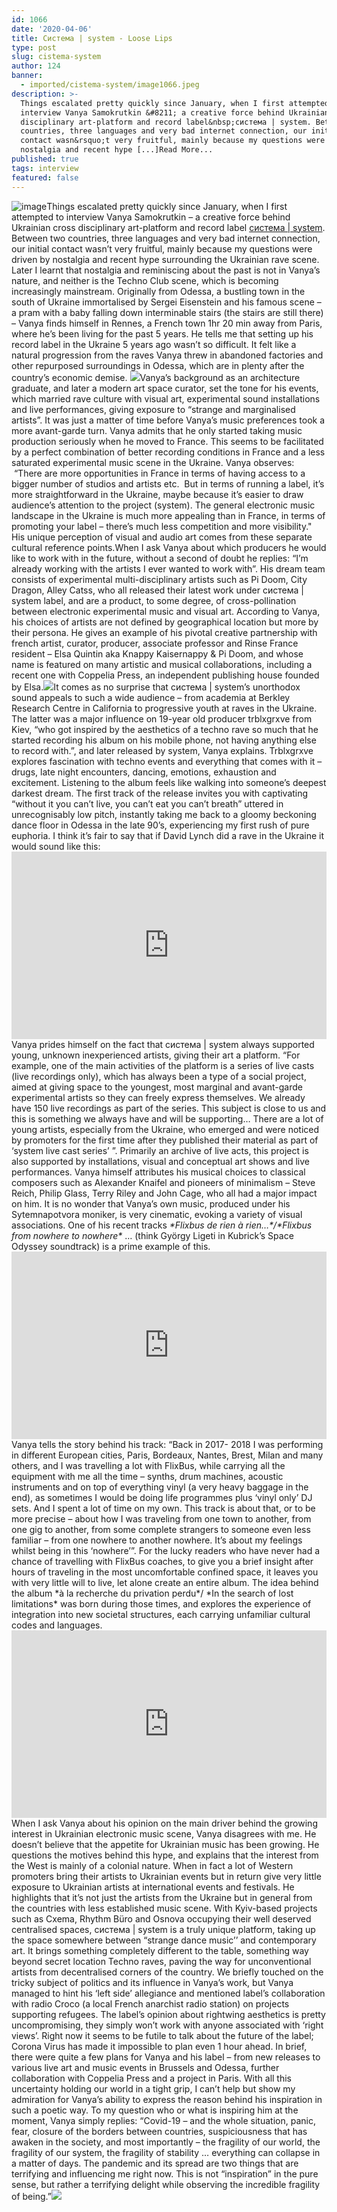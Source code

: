 ```yaml
---
id: 1066
date: '2020-04-06'
title: Cистема | system - Loose Lips
type: post
slug: cistema-system
author: 124
banner:
  - imported/cistema-system/image1066.jpeg
description: >-
  Things escalated pretty quickly since January, when I first attempted to
  interview Vanya Samokrutkin &#8211; a creative force behind Ukrainian cross
  disciplinary art-platform and record label&nbsp;система | system. Between two
  countries, three languages and very bad internet connection, our initial
  contact wasn&rsquo;t very fruitful, mainly because my questions were driven by
  nostalgia and recent hype [...]Read More...
published: true
tags: interview
featured: false
---
```

![image](../imported/cistema-system/image1066.jpeg)Things escalated pretty quickly since January, when I first attempted to interview Vanya Samokrutkin – a creative force behind Ukrainian cross disciplinary art-platform and record label [система | system](https://soundcloud.com/systemma1). Between two countries, three languages and very bad internet connection, our initial contact wasn’t very fruitful, mainly because my questions were driven by nostalgia and recent hype surrounding the Ukrainian rave scene. Later I learnt that nostalgia and reminiscing about the past is not in Vanya’s nature, and neither is the Techno Club scene, which is becoming increasingly mainstream. Originally from Odessa, a bustling town in the south of Ukraine immortalised by Sergei Eisenstein and his famous scene – a pram with a baby falling down interminable stairs (the stairs are still there) – Vanya finds himself in Rennes, a French town 1hr 20 min away from Paris, where he’s been living for the past 5 years. He tells me that setting up his record label in the Ukraine 5 years ago wasn’t so difficult. It felt like a natural progression from the raves Vanya threw in abandoned factories and other repurposed surroundings in Odessa, which are in plenty after the country’s economic demise. ![](/wp-content/uploads/live/img/wysiwyg/5e8b2e065fcfb.jpg)Vanya’s background as an architecture graduate, and later a modern art space curator, set the tone for his events, which married rave culture with visual art, experimental sound installations and live performances, giving exposure to “strange and marginalised artists”. It was just a matter of time before Vanya’s music preferences took a more avant-garde turn. Vanya admits that he only started taking music production seriously when he moved to France. This seems to be facilitated by a perfect combination of better recording conditions in France and a less saturated experimental music scene in the Ukraine. Vanya observes:  “There are more opportunities in France in terms of having access to a bigger number of studios and artists etc.  But in terms of running a label, it’s more straightforward in the Ukraine, maybe because it’s easier to draw audience’s attention to the project (system). The general electronic music landscape in the Ukraine is much more appealing than in France, in terms of promoting your label – there’s much less competition and more visibility." His unique perception of visual and audio art comes from these separate cultural reference points.When I ask Vanya about which producers he would like to work with in the future, without a second of doubt he replies: “I’m already working with the artists I ever wanted to work with”. His dream team consists of experimental multi-disciplinary artists such as Pi Doom, City Dragon, Alley Catss, who all released their latest work under система | system label, and are a product, to some degree, of cross-pollination between electronic experimental music and visual art. According to Vanya, his choices of artists are not defined by geographical location but more by their persona. He gives an example of his pivotal creative partnership with french artist, curator, producer, associate professor and Rinse France resident – Elsa Quintin aka Knappy Kaisernappy & Pi Doom, and whose name is featured on many artistic and musical collaborations, including a recent one with Coppelia Press, an independent publishing house founded by Elsa.![](/wp-content/uploads/live/img/wysiwyg/5e8b2e2e5ee5c.jpg)It comes as no surprise that система | system’s unorthodox sound appeals to such a wide audience – from academia at Berkley Research Centre in California to progressive youth at raves in the Ukraine. The latter was a major influence on 19-year old producer trblxgrxve from Kiev, “who got inspired by the aesthetics of a techno rave so much that he started recording his album on his mobile phone, not having anything else to record with.”, and later released by system, Vanya explains. Trblxgrxve explores fascination with techno events and everything that comes with it – drugs, late night encounters, dancing, emotions, exhaustion and excitement. Listening to the album feels like walking into someone’s deepest darkest dream. The first track of the release invites you with captivating “without it you can’t live, you can’t eat you can’t breath” uttered in unrecognisably low pitch, instantly taking me back to a gloomy beckoning dance floor in Odessa in the late 90’s, experiencing my first rush of pure euphoria. I think it’s fair to say that if David Lynch did a rave in the Ukraine it would sound like this: <iframe width='100%' height='300' scrolling='no' frameborder='no' allow='autoplay' src='https://w.soundcloud.com/player/?url=https%3A//api.soundcloud.com/playlists/982589623&color=%23ff5500&auto_play=false&hide_related=true&show_comments=false&show_user=false&show_reposts=false&show_teaser=false&visual=true'></iframe>Vanya prides himself on the fact that система | system always supported young, unknown inexperienced artists, giving their art a platform. “For example, one of the main activities of the platform is a series of live casts (live recordings only), which has always been a type of a social project, aimed at giving space to the youngest, most marginal and avant-garde experimental artists so they can freely express themselves. We already have 150 live recordings as part of the series. This subject is close to us and this is something we always have and will be supporting… There are a lot of young artists, especially from the Ukraine, who emerged and were noticed by promoters for the first time after they published their material as part of ‘system live cast series’ ”. Primarily an archive of live acts, this project is also supported by installations, visual and conceptual art shows and live performances. Vanya himself attributes his musical choices to classical composers such as Alexander Knaifel and pioneers of minimalism – Steve Reich, Philip Glass, Terry Riley and John Cage, who all had a major impact on him. It is no wonder that Vanya’s own music, produced under his Sytemnapotvora moniker, is very cinematic, evoking a variety of visual associations. One of his recent tracks _\*Flixbus de rien à rien…\*/\*Flixbus from nowhere to nowhere\*_ … (think György Ligeti in Kubrick’s Space Odyssey soundtrack) is a prime example of this. <iframe width='100%' height='300' scrolling='no' frameborder='no' allow='autoplay' src='https://w.soundcloud.com/player/?url=https%3A//api.soundcloud.com/tracks/735813589&color=%23ff5500&auto_play=false&hide_related=true&show_comments=false&show_user=false&show_reposts=false&show_teaser=false&visual=true'></iframe>Vanya tells the story behind his track: “Back in 2017- 2018 I was performing in different European cities, Paris, Bordeaux, Nantes, Brest, Milan and many others, and I was travelling a lot with FlixBus, while carrying all the equipment with me all the time – synths, drum machines, acoustic instruments and on top of everything vinyl (a very heavy baggage in the end), as sometimes I would be doing life programmes plus ‘vinyl only’ DJ sets. And I spent a lot of time on my own. This track is about that, or to be more precise – about how I was traveling from one town to another, from one gig to another, from some complete strangers to someone even less familiar – from one nowhere to another nowhere. It’s about my feelings whilst being in this ‘nowhere’”. For the lucky readers who have never had a chance of travelling with FlixBus coaches, to give you a brief insight after hours of traveling in the most uncomfortable confined space, it leaves you with very little will to live, let alone create an entire album. The idea behind the album \*à la recherche du privation perdu\*/ \*In the search of lost limitations\* was born during those times, and explores the experience of integration into new societal structures, each carrying unfamiliar cultural codes and languages.<iframe width='100%' height='300' scrolling='no' frameborder='no' allow='autoplay' src='https://w.soundcloud.com/player/?url=https%3A//api.soundcloud.com/playlists/955970917&color=%23ff5500&auto_play=false&hide_related=true&show_comments=false&show_user=false&show_reposts=false&show_teaser=false'></iframe>When I ask Vanya about his opinion on the main driver behind the growing interest in Ukrainian electronic music scene, Vanya disagrees with me. He doesn’t believe that the appetite for Ukrainian music has been growing. He questions the motives behind this hype, and explains that the interest from the West is mainly of a colonial nature. When in fact a lot of Western promoters bring their artists to Ukrainian events but in return give very little exposure to Ukrainian artists at international events and festivals. He highlights that it’s not just the artists from the Ukraine but in general from the countries with less established music scene. With Kyiv-based projects such as Cxema, Rhythm Büro and Osnova occupying their well deserved centralised spaces, система | system is a truly unique platform, taking up the space somewhere between “strange dance music’’ and contemporary art. It brings something completely different to the table, something way beyond secret location Techno raves, paving the way for unconventional artists from decentralised corners of the country. We briefly touched on the tricky subject of politics and its influence in Vanya’s work, but Vanya managed to hint his ‘left side’ allegiance and mentioned label’s collaboration with radio Croco (a local French anarchist radio station) on projects supporting refugees. The label’s opinion about rightwing aesthetics is pretty uncompromising, they simply won’t work with anyone associated with ‘right views’. Right now it seems to be futile to talk about the future of the label; Corona Virus has made it impossible to plan even 1 hour ahead. In brief, there were quite a few plans for Vanya and his label – from new releases to various live art and music events in Brussels and Odessa, further collaboration with Coppelia Press and a project in Paris. With all this uncertainty holding our world in a tight grip, I can’t help but show my admiration for Vanya’s ability to express the reason behind his inspiration in such a poetic way. To my question who or what is inspiring him at the moment, Vanya simply replies: “Covid-19 – and the whole situation, panic, fear, closure of the borders between countries, suspiciousness that has awaken in the society, and most importantly – the fragility of our world, the fragility of our system, the fragility of stability … everything can collapse in a matter of days. The pandemic and its spread are two things that are terrifying and influencing me right now. This is not “inspiration” in the pure sense, but rather a terrifying delight while observing the incredible fragility of being.”![](/wp-content/uploads/live/img/wysiwyg/5e8b2e6f52183.jpg)